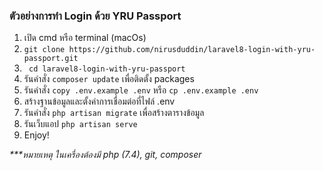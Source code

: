 ### ตัวอย่างการทำ Login ด้วย YRU Passport

1. เปิด cmd หรือ terminal (macOs)
2. ```git clone https://github.com/nirusduddin/laravel8-login-with-yru-passport.git```
3. ``` cd laravel8-login-with-yru-passport```
4. รันคำสั่ง ```composer update``` เพื่อติดตั้ง packages
5. รันคำสั่ง ```copy .env.example .env``` หรือ ```cp .env.example .env```
6. สร้างฐานข้อมูลและตั้งค่าการเชื่อมต่อที่ไฟล์ .env
7. รันคำสั่ง ```php artisan migrate``` เพื่อสร้างตารางข้อมูล
8. รันเว็บแอป ```php artisan serve```
9. Enjoy!


<i>***หมายเหตุ ในเครื่องต้องมี php (7.4), git, composer</i>

